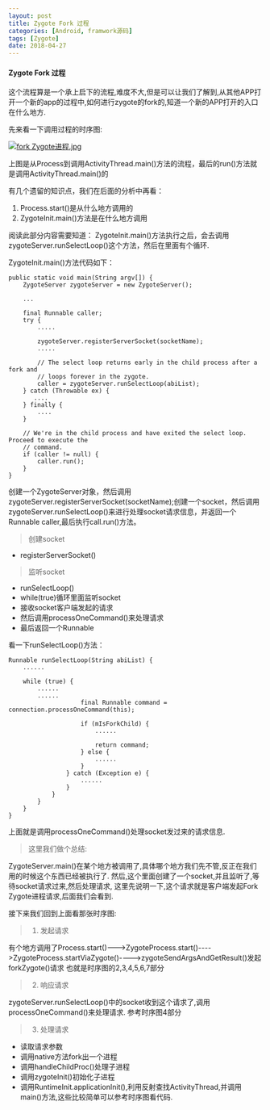 ```yaml
---
layout: post
title: Zygote Fork 过程
categories: [Android, framwork源码]
tags: [Zygote]
date: 2018-04-27
---
```


#### Zygote Fork 过程

这个流程算是一个承上启下的流程,难度不大,但是可以让我们了解到,从其他APP打开一个新的app的过程中,如何进行zygote的fork的,知道一个新的APP打开的入口在什么地方.

先来看一下调用过程的时序图:

[![fork Zygote进程.jpg](https://i.loli.net/2018/12/04/5c065290daf43.jpg)](https://i.loli.net/2018/12/04/5c065290daf43.jpg)

上图是从Process到调用ActivityThread.main()方法的流程，最后的run()方法就是调用ActivityThread.main()的

有几个遗留的知识点，我们在后面的分析中再看：
1. Process.start()是从什么地方调用的
2. ZygoteInit.main()方法是在什么地方调用

阅读此部分内容需要知道：
ZygoteInit.main()方法执行之后，会去调用zygoteServer.runSelectLoop()这个方法，然后在里面有个循环.

ZygoteInit.main()方法代码如下：

    public static void main(String argv[]) {
        ZygoteServer zygoteServer = new ZygoteServer();

        ...

        final Runnable caller;
        try {
            .....

            zygoteServer.registerServerSocket(socketName);
            .....

            // The select loop returns early in the child process after a fork and
            // loops forever in the zygote.
            caller = zygoteServer.runSelectLoop(abiList);
        } catch (Throwable ex) {
           ....
        } finally {
            ....
        }

        // We're in the child process and have exited the select loop. Proceed to execute the
        // command.
        if (caller != null) {
            caller.run();
        }
    }

创建一个ZygoteServer对象，然后调用zygoteServer.registerServerSocket(socketName);创建一个socket，然后调用zygoteServer.runSelectLoop()来进行处理socket请求信息，并返回一个Runnable caller,最后执行call.run()方法。


> 创建socket

- registerServerSocket()

> 监听socket

- runSelectLoop()
- while(true)循环里面监听socket
- 接收socket客户端发起的请求
- 然后调用processOneCommand()来处理请求
- 最后返回一个Runnable

看一下runSelectLoop()方法：

    Runnable runSelectLoop(String abiList) {
        ......

        while (true) {
            ......
            ......
                        final Runnable command = connection.processOneCommand(this);

                        if (mIsForkChild) {
                            ......

                            return command;
                        } else {
                            ......
                        }
                    } catch (Exception e) {
                        ......
                    }
                }
            }
        }
    }

上面就是调用processOneCommand()处理socket发过来的请求信息.

> 这里我们做个总结: 

ZygoteServer.main()在某个地方被调用了,具体哪个地方我们先不管,反正在我们用的时候这个东西已经被执行了.
然后,这个里面创建了一个socket,并且监听了,等待socket请求过来,然后处理请求,  这里先说明一下,这个请求就是客户端发起Fork Zygote进程请求,后面我们会看到.

接下来我们回到上面看那张时序图:

> 1. 发起请求

有个地方调用了Process.start()--->ZygoteProcess.start()---->ZygoteProcess.startViaZygote()---->zygoteSendArgsAndGetResult()发起forkZygote()请求
 也就是时序图的2,3,4,5,6,7部分

> 2. 响应请求

zygoteServer.runSelectLoop()中的socket收到这个请求了,调用processOneCommand()来处理请求. 参考时序图4部分

> 3. 处理请求 

- 读取请求参数
- 调用native方法fork出一个进程
- 调用handleChildProc()处理子进程
- 调用zygoteInit()初始化子进程
- 调用RuntimeInit.applicationInit(),利用反射查找ActivityThread,并调用main()方法,这些比较简单可以参考时序图看代码.
